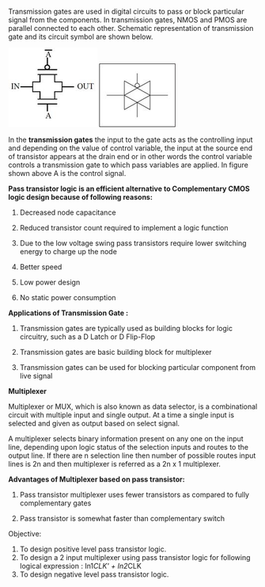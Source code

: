 Transmission gates are used in digital circuits to pass or block particular signal from the components. In transmission gates, NMOS and PMOS are parallel connected to each other. Schematic representation of transmission gate and its circuit symbol are shown below.

<img src="images/passIntro1.jpg">

<img src="images/passIntro2.jpg">

In the **transmission gates** the input to the gate acts as the controlling input and depending on the value of control variable, the input at the source end of transistor appears at the drain end or in other words the control variable controls a transmission gate to which pass variables are applied. In figure shown above A is the control signal.


**Pass transistor logic is an efficient alternative to Complementary CMOS logic design because of following reasons:**

1. Decreased node capacitance

2. Reduced transistor count required to implement a logic function

3. Due to the low voltage swing pass transistors require lower switching energy to charge up the node

4. Better speed

5. Low power design

6. No static power consumption


**Applications of Transmission Gate :**

1. Transmission gates are typically used as building blocks for logic circuitry, such as a D Latch or D Flip-Flop

2. Transmission gates are basic building block for multiplexer

3. Transmission gates can be used for blocking particular component from live signal


**Multiplexer**

Multiplexer or MUX, which is also known as data selector, is a combinational circuit with multiple input and single output. At a time a single input is selected and given as output based on select signal.

A multiplexer selects binary information present on any one on the input line, depending upon logic status of the selection inputs and routes to the output line. If there are n selection line then number of possible routes input lines is 2n and then multiplexer is referred as a 2n x 1 multiplexer.

**Advantages of Multiplexer based on pass transistor:**

1. Pass transistor multiplexer uses fewer transistors as compared to fully complementary gates

2. Pass transistor is somewhat faster than complementary switch  

Objective:  

1. To design positive level pass transistor logic.  
2. To design a 2 input multiplexer using pass transistor logic for following logical expression : In1*CLK' + In2*CLK  
3. To design negative level pass transistor logic.   
